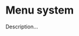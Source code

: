 <!-- ======================================================================
--- Search engine
title:          Menu system
keywords:       menu
description:    Menu system in md-site-engine.
--- Menu system
order:          50
text:           Menu system
hidden:         false
umbel:          false
--- Page properties
id:             
document:       
layout:         layout-2-left
$-left:         #side-menu
--- Side menu
side-menu-root:     /documentation
side-menu-header:   Documentation
side-menu-top:      Introduction
side-menu-depth:    2
======================================================================= -->

# Menu system

Description...